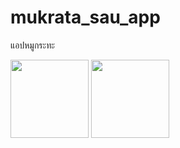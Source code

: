 # mukrata_sau_app

แอปหมูกระทะ

<img width="125px" src="https://github.com/TS2811/mukrata_sau_app/assets/165863059/18657195-195b-442b-899c-f4b433144316">

<img width="125px" src="https://github.com/TS2811/mukrata_sau_app/assets/165863059/70655242-cb18-4e8e-99ec-9677f1629ab3">
